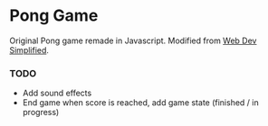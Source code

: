 # Pong Game
Original Pong game remade in Javascript.
Modified from [Web Dev Simplified](https://www.youtube.com/watch?v=PeY6lXPrPaA&list=LL).


### TODO
- Add sound effects
- End game when score is reached, add game state (finished / in progress)
